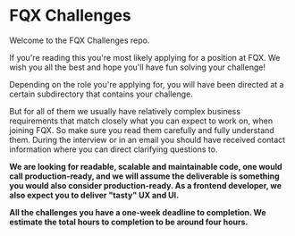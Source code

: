 # FQX Challenges

Welcome to the FQX Challenges repo.

If you're reading this you're most likely applying for a position at FQX. 
We wish you all the best and hope you'll have fun solving your challenge!

Depending on the role you're applying for, you will have been directed at a certain subdirectory that contains your challenge.

But for all of them we usually have relatively complex business requirements that match closely what you can expect to work on, when joining FQX.
So make sure you read them carefully and fully understand them.
During the interview or in an email you should have received contact information where you can direct clarifying questions to.

**We are looking for readable, scalable and maintainable code, one would call production-ready, and we will assume the deliverable is something you would also consider production-ready. As a frontend developer, we also expect you to deliver "tasty" UX and UI.**

**All the challenges you have a one-week deadline to completion. We estimate the total hours to completion to be around four hours.**
